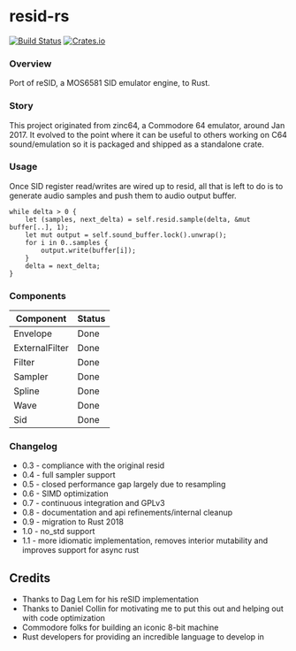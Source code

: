 # resid-rs

[![Build Status](https://travis-ci.org/binaryfields/resid-rs.svg?branch=master)](https://travis-ci.org/binaryfields/resid-rs)
[![Crates.io](https://img.shields.io/crates/v/resid-rs.svg?maxAge=2592000)](https://crates.io/crates/resid-rs)

### Overview

Port of reSID, a MOS6581 SID emulator engine, to Rust.

### Story

This project originated from zinc64, a Commodore 64 emulator, around Jan 2017.
It evolved to the point where it can be useful to others working on C64 sound/emulation
so it is packaged and shipped as a standalone crate.

### Usage

Once SID register read/writes are wired up to resid, all that is left to do
is to generate audio samples and push them to audio output buffer.

    while delta > 0 {
        let (samples, next_delta) = self.resid.sample(delta, &mut buffer[..], 1);
        let mut output = self.sound_buffer.lock().unwrap();
        for i in 0..samples {
            output.write(buffer[i]);
        }
        delta = next_delta;
    }

### Components

| Component         | Status      |
|-------------------|-------------|
| Envelope          | Done        |
| ExternalFilter    | Done        |
| Filter            | Done        |
| Sampler           | Done        |
| Spline            | Done        |
| Wave              | Done        |
| Sid               | Done        |

### Changelog

- 0.3 - compliance with the original resid
- 0.4 - full sampler support 
- 0.5 - closed performance gap largely due to resampling 
- 0.6 - SIMD optimization 
- 0.7 - continuous integration and GPLv3 
- 0.8 - documentation and api refinements/internal cleanup
- 0.9 - migration to Rust 2018
- 1.0 - no_std support
- 1.1 - more idiomatic implementation, removes interior mutability and improves support for async rust

## Credits

- Thanks to Dag Lem for his reSID implementation
- Thanks to Daniel Collin for motivating me to put this out and helping out with code optimization
- Commodore folks for building an iconic 8-bit machine
- Rust developers for providing an incredible language to develop in

